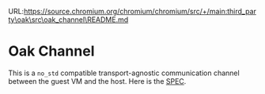 URL:https://source.chromium.org/chromium/chromium/src/+/main:third_party\oak\src\oak_channel\README.md
# Oak Channel

This is a `no_std` compatible transport-agnostic communication channel between
the guest VM and the host. Here is the [SPEC](SPEC.md).
